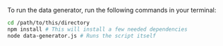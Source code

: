 To run the data generator, run the following commands
in your terminal:

```sh
cd /path/to/this/directory
npm install # This will install a few needed dependencies
node data-generator.js # Runs the script itself
```